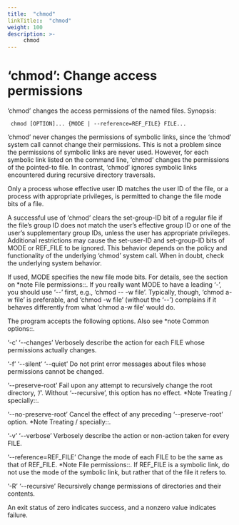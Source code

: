 ```yaml
---
title:  "chmod"
linkTitle::  "chmod"
weight: 100
description: >-
     chmod
---
```


# ‘chmod’: Change access permissions

‘chmod’ changes the access permissions of the named files.
Synopsis:

``` 
 chmod [OPTION]... {MODE | --reference=REF_FILE} FILE...
```

‘chmod’ never changes the permissions of symbolic links, since the
‘chmod’ system call cannot change their permissions. This is not a
problem since the permissions of symbolic links are never used. However,
for each symbolic link listed on the command line, ‘chmod’ changes the
permissions of the pointed-to file. In contrast, ‘chmod’ ignores
symbolic links encountered during recursive directory traversals.

Only a process whose effective user ID matches the user ID of the file,
or a process with appropriate privileges, is permitted to change the
file mode bits of a file.

A successful use of ‘chmod’ clears the set-group-ID bit of a regular
file if the file’s group ID does not match the user’s effective group ID
or one of the user’s supplementary group IDs, unless the user has
appropriate privileges. Additional restrictions may cause the
set-user-ID and set-group-ID bits of MODE or REF\_FILE to be ignored.
This behavior depends on the policy and functionality of the underlying
‘chmod’ system call. When in doubt, check the underlying system
behavior.

If used, MODE specifies the new file mode bits. For details, see the
section on \*note File permissions::. If you really want MODE to have a
leading ‘-’, you should use ‘--’ first, e.g., ‘chmod -- -w file’.
Typically, though, ‘chmod a-w file’ is preferable, and ‘chmod -w file’
(without the ‘--’) complains if it behaves differently from what ‘chmod
a-w file’ would do.

The program accepts the following options. Also see \*note Common
options::.

‘-c’ ‘--changes’ Verbosely describe the action for each FILE whose
permissions actually changes.

‘-f’ ‘--silent’ ‘--quiet’ Do not print error messages about files whose
permissions cannot be changed.

‘--preserve-root’ Fail upon any attempt to recursively change the root
directory, ‘/’. Without ‘--recursive’, this option has no effect. \*Note
Treating / specially::.

‘--no-preserve-root’ Cancel the effect of any preceding
‘--preserve-root’ option. \*Note Treating / specially::.

‘-v’ ‘--verbose’ Verbosely describe the action or non-action taken for
every FILE.

‘--reference=REF\_FILE’ Change the mode of each FILE to be the same as
that of REF\_FILE. \*Note File permissions::. If REF\_FILE is a symbolic
link, do not use the mode of the symbolic link, but rather that of the
file it refers to.

‘-R’ ‘--recursive’ Recursively change permissions of directories and
their contents.

An exit status of zero indicates success, and a nonzero value indicates
failure.
